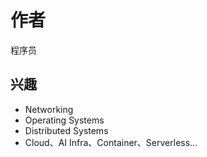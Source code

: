# 作者

程序员


## 兴趣

- Networking
- Operating Systems
- Distributed Systems
- Cloud、AI Infra、Container、Serverless...




